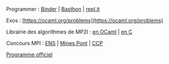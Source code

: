 Programmer : [Binder](https://mybinder.org/v2/gh/fortierq/mp2i-binder/main?urlpath=git-pull%3Frepo%3Dhttps%253A%252F%252Fgithub.com%252Ffortierq%252Fmp2i-info.github.io%26urlpath%3Dlab%252Ftree%252Fmp2i-info.github.io%252F%26branch%3Dmain) | [Basthon](https://notebook.basthon.fr/ocaml) | [repl.it](https://replit.com/languages/c)

Exos : [https://ocaml.org/problems](https://ocaml.org/problems)
 
Librairie des algorithmes de MP2I : [en OCaml](https://github.com/fortierq/mp2i-library-ocaml) | [en C](https://github.com/fortierq/mp2i-library-c)  

Concours MPI : [ENS](https://diplome.di.ens.fr/informatique-ens) | [Mines Pont](https://www.concoursminesponts.fr/resources/pre%CC%81-Notice-MPI-2023-V1.0.pdf) | [CCP](https://www.concours-commun-inp.fr/fr/epreuves/les-epreuves-ecrites.html)

[Programme officiel](https://prepas.org/index.php?document=73)

<script src="https://cdnjs.cloudflare.com/ajax/libs/jquery/3.6.0/jquery.js"></script>
<script src="https://cdnjs.cloudflare.com/ajax/libs/lodash.js/4.17.21/lodash.js"></script>
<script src="https://cdnjs.cloudflare.com/ajax/libs/backbone.js/1.4.0/backbone.js"></script>
<script src="https://cdnjs.cloudflare.com/ajax/libs/jointjs/3.4.4/joint.js"></script>

<body>
    <div id="graph" style="height: 800px; width: 100%; margin: 0px auto;"></div>
    <script src="site/graph_mp2i/graph.js"></script>
</body>
